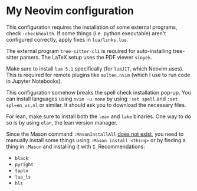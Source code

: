 # My Neovim configuration
This configuration requires the installation of some external programs, check `:checkhealth`.
If some things (i.e. python executable) aren't configured correctly, apply fixes in `lua/links.lua`.

The external program `tree-sitter-cli` is required for auto-installing tree-sitter parsers.
The LaTeX setup uses the PDF viewer `sioyek`.

Make sure to install `lua 5.1` specifically (for `luaJIT`, which Neovim uses).
This is required for remote plugins like `molten.nvim` (which I use to run code in Jupyter Notebooks).

This configuration somehow breaks the spell check installation pop-up.
You can install languages using `nvim -u none` by using `:set spell` and `:set spl=en_us,nl` or similar. It should ask you to download the necessary files.

For lean, make sure to install both the `lean` and `lake` binaries. One way to do so is by using `elan`, the lean version manager.

Since the Mason command `:MasonInstallAll` [does not exist](https://github.com/mason-org/mason.nvim/discussions/1618), you need to manually install some things using `:Mason install <thing>`
or by finding a thing in `:Mason` and installing it with `I`.
Recommendations:
- `black`
- `pyright`
- `taplo`
- `lua_ls`
- `hls`
